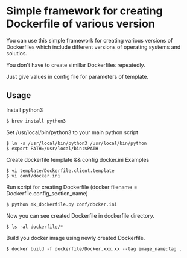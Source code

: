 Simple framework for creating Dockerfile of various version
===========

You can use this simple framework for creating various versions of Dockerfiles
which include different versions of operating systems and solutios.

You don't have to create simillar Dockerfiles repeatedly.

Just give values in config file for parameters of template.

## Usage

Install python3

```
$ brew install python3
```

Set /usr/local/bin/python3 to your main python script

```
$ ln -s /usr/local/bin/python3 /usr/local/bin/python
$ export PATH=/usr/local/bin:$PATH
```

Create dockerfile template && config docker.ini
Examples

```
$ vi template/Dockerfile.client.template
$ vi conf/docker.ini
```

Run script for creating Dockerfile
(docker filename = Dockerfile.config_section_name)

```
$ python mk_dockerfile.py conf/docker.ini
```

Now you can see created Dockerfile in dockerfile directory.

```
$ ls -al dockerfile/*
```

Build you docker image using newly created Dockerfile.

```
$ docker build -f dockerfile/Docker.xxx.xx --tag image_name:tag .
```
